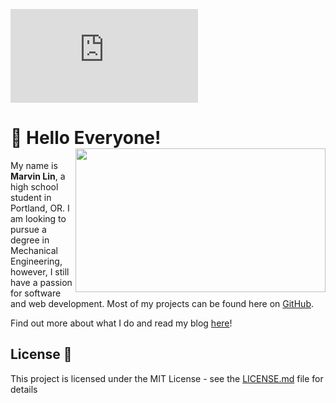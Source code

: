 [![GitHub license](https://img.shields.io/github/license/marvinlinn/marvinlin.me?color=red)](https://github.com/marvinlinn/marvinlin.me/blob/master/LICENSE)
# :wave: Hello Everyone!<img src="https://user-images.githubusercontent.com/70479282/93027439-aee5a400-f5c1-11ea-9117-f80924e5aac7.png" align=right width="400" height="230">

My name is **Marvin Lin**, a high school student in Portland, OR. I am looking to pursue a degree in Mechanical Engineering, however, I still have a passion for software and web development. Most of my projects can be found here on [GitHub](https://www.github.com/marvinlinn).  

Find out more about what I do and read my blog [here](https://marvinlin.me)!

## License :page_with_curl:

This project is licensed under the MIT License - see the [LICENSE.md](LICENSE) file for details
